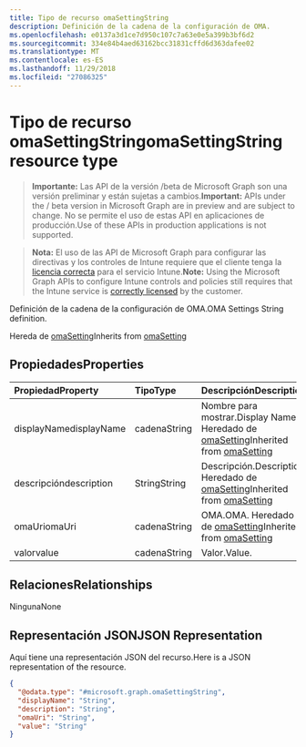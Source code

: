```yaml
---
title: Tipo de recurso omaSettingString
description: Definición de la cadena de la configuración de OMA.
ms.openlocfilehash: e0137a3d1ce7d950c107c7a63e0e5a399b3bf6d2
ms.sourcegitcommit: 334e84b4aed63162bcc31831cffd6d363dafee02
ms.translationtype: MT
ms.contentlocale: es-ES
ms.lasthandoff: 11/29/2018
ms.locfileid: "27086325"
---
```

# <a name="omasettingstring-resource-type"></a><span data-ttu-id="9ab77-103">Tipo de recurso omaSettingString</span><span class="sxs-lookup"><span data-stu-id="9ab77-103">omaSettingString resource type</span></span>

> <span data-ttu-id="9ab77-104">**Importante:** Las API de la versión /beta de Microsoft Graph son una versión preliminar y están sujetas a cambios.</span><span class="sxs-lookup"><span data-stu-id="9ab77-104">**Important:** APIs under the / beta version in Microsoft Graph are in preview and are subject to change.</span></span> <span data-ttu-id="9ab77-105">No se permite el uso de estas API en aplicaciones de producción.</span><span class="sxs-lookup"><span data-stu-id="9ab77-105">Use of these APIs in production applications is not supported.</span></span>

> <span data-ttu-id="9ab77-106">**Nota:** El uso de las API de Microsoft Graph para configurar las directivas y los controles de Intune requiere que el cliente tenga la [licencia correcta](https://go.microsoft.com/fwlink/?linkid=839381) para el servicio Intune.</span><span class="sxs-lookup"><span data-stu-id="9ab77-106">**Note:** Using the Microsoft Graph APIs to configure Intune controls and policies still requires that the Intune service is [correctly licensed](https://go.microsoft.com/fwlink/?linkid=839381) by the customer.</span></span>

<span data-ttu-id="9ab77-107">Definición de la cadena de la configuración de OMA.</span><span class="sxs-lookup"><span data-stu-id="9ab77-107">OMA Settings String definition.</span></span>

<span data-ttu-id="9ab77-108">Hereda de [omaSetting](../resources/intune-deviceconfig-omasetting.md)</span><span class="sxs-lookup"><span data-stu-id="9ab77-108">Inherits from [omaSetting](../resources/intune-deviceconfig-omasetting.md)</span></span>

## <a name="properties"></a><span data-ttu-id="9ab77-109">Propiedades</span><span class="sxs-lookup"><span data-stu-id="9ab77-109">Properties</span></span>
|<span data-ttu-id="9ab77-110">Propiedad</span><span class="sxs-lookup"><span data-stu-id="9ab77-110">Property</span></span>|<span data-ttu-id="9ab77-111">Tipo</span><span class="sxs-lookup"><span data-stu-id="9ab77-111">Type</span></span>|<span data-ttu-id="9ab77-112">Descripción</span><span class="sxs-lookup"><span data-stu-id="9ab77-112">Description</span></span>|
|:---|:---|:---|
|<span data-ttu-id="9ab77-113">displayName</span><span class="sxs-lookup"><span data-stu-id="9ab77-113">displayName</span></span>|<span data-ttu-id="9ab77-114">cadena</span><span class="sxs-lookup"><span data-stu-id="9ab77-114">String</span></span>|<span data-ttu-id="9ab77-115">Nombre para mostrar.</span><span class="sxs-lookup"><span data-stu-id="9ab77-115">Display Name.</span></span> <span data-ttu-id="9ab77-116">Heredado de [omaSetting](../resources/intune-deviceconfig-omasetting.md)</span><span class="sxs-lookup"><span data-stu-id="9ab77-116">Inherited from [omaSetting](../resources/intune-deviceconfig-omasetting.md)</span></span>|
|<span data-ttu-id="9ab77-117">descripción</span><span class="sxs-lookup"><span data-stu-id="9ab77-117">description</span></span>|<span data-ttu-id="9ab77-118">String</span><span class="sxs-lookup"><span data-stu-id="9ab77-118">String</span></span>|<span data-ttu-id="9ab77-119">Descripción.</span><span class="sxs-lookup"><span data-stu-id="9ab77-119">Description.</span></span> <span data-ttu-id="9ab77-120">Heredado de [omaSetting](../resources/intune-deviceconfig-omasetting.md)</span><span class="sxs-lookup"><span data-stu-id="9ab77-120">Inherited from [omaSetting](../resources/intune-deviceconfig-omasetting.md)</span></span>|
|<span data-ttu-id="9ab77-121">omaUri</span><span class="sxs-lookup"><span data-stu-id="9ab77-121">omaUri</span></span>|<span data-ttu-id="9ab77-122">cadena</span><span class="sxs-lookup"><span data-stu-id="9ab77-122">String</span></span>|<span data-ttu-id="9ab77-123">OMA.</span><span class="sxs-lookup"><span data-stu-id="9ab77-123">OMA.</span></span> <span data-ttu-id="9ab77-124">Heredado de [omaSetting](../resources/intune-deviceconfig-omasetting.md)</span><span class="sxs-lookup"><span data-stu-id="9ab77-124">Inherited from [omaSetting](../resources/intune-deviceconfig-omasetting.md)</span></span>|
|<span data-ttu-id="9ab77-125">valor</span><span class="sxs-lookup"><span data-stu-id="9ab77-125">value</span></span>|<span data-ttu-id="9ab77-126">cadena</span><span class="sxs-lookup"><span data-stu-id="9ab77-126">String</span></span>|<span data-ttu-id="9ab77-127">Valor.</span><span class="sxs-lookup"><span data-stu-id="9ab77-127">Value.</span></span>|

## <a name="relationships"></a><span data-ttu-id="9ab77-128">Relaciones</span><span class="sxs-lookup"><span data-stu-id="9ab77-128">Relationships</span></span>
<span data-ttu-id="9ab77-129">Ninguna</span><span class="sxs-lookup"><span data-stu-id="9ab77-129">None</span></span>
## <a name="json-representation"></a><span data-ttu-id="9ab77-130">Representación JSON</span><span class="sxs-lookup"><span data-stu-id="9ab77-130">JSON Representation</span></span>
<span data-ttu-id="9ab77-131">Aquí tiene una representación JSON del recurso.</span><span class="sxs-lookup"><span data-stu-id="9ab77-131">Here is a JSON representation of the resource.</span></span>
<!-- {
  "blockType": "resource",
  "@odata.type": "microsoft.graph.omaSettingString"
}
-->
``` json
{
  "@odata.type": "#microsoft.graph.omaSettingString",
  "displayName": "String",
  "description": "String",
  "omaUri": "String",
  "value": "String"
}
```





